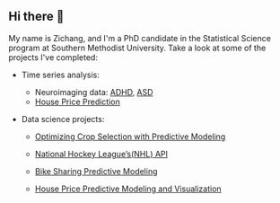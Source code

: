 ## Hi there 👋

My name is Zichang, and I'm a PhD candidate in the Statistical Science program at Southern Methodist University. Take a look at some of the projects I've completed:

<!--  Research: high-dimensional time series analysis focusing on developmental disorders. --> 
- Time series analysis:

  * Neuroimaging data: [ADHD](https://github.com/Zichang23/adhd), [ASD](https://github.com/Zichang23/fmri)
  * [House Price Prediction](https://github.com/Zichang23/PredictHousePrice)
      
- Data science projects:

  * [Optimizing Crop Selection with Predictive Modeling](https://github.com/Zichang23/sklearn_predict)

  * [National Hockey League’s(NHL) API](https://github.com/Zichang23/Project-1)

  * [Bike Sharing Predictive Modeling](https://github.com/AlexSelwaeh/ST558Project2)

  * [House Price Predictive Modeling and Visualization](https://github.com/Zichang23/Project-3)

<!--    * Bayesian hierarchical modelling:

      

#### Current Research

I specialize in high-dimensional time series analysis focusing on developmental disorders (ASD and ADHD). My research employs advanced spectral analysis techniques and custom visualization tools to extract meaningful patterns from complex datasets.

#### Technical Contributions

I have developed and maintain several R functions that implement novel analytical methods for neurological time series data. These tools facilitate robust statistical inference in high-dimensional spaces while ensuring computational efficiency.


**Zichang23/zichang23** is a ✨ _special_ ✨ repository because its `README.md` (this file) appears on your GitHub profile.

Here are some ideas to get you started:

- 🔭 I’m currently working on ...
- 🌱 I’m currently learning ...
- 👯 I’m looking to collaborate on ...
- 🤔 I’m looking for help with ...
- 💬 Ask me about ...
- 📫 How to reach me: ...
- 😄 Pronouns: ...
- ⚡ Fun fact: ...
-->
